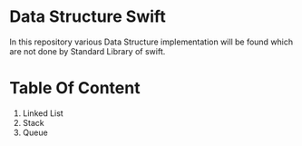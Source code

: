 # Data Structure Swift

In this repository various Data Structure implementation will be found which are not done by Standard Library of swift.

# Table Of Content
1. Linked List
2. Stack
3. Queue
